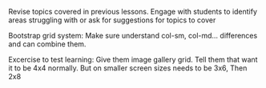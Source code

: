 Revise topics covered in previous lessons. Engage with students to identify areas struggling with or ask for suggestions for topics to cover



Bootstrap grid system:
Make sure understand col-sm, col-md... differences and can combine them.


Excercise to test learning: Give them image gallery grid. Tell them that want it to be 4x4 normally. But on smaller screen sizes needs to be 3x6, Then 2x8
